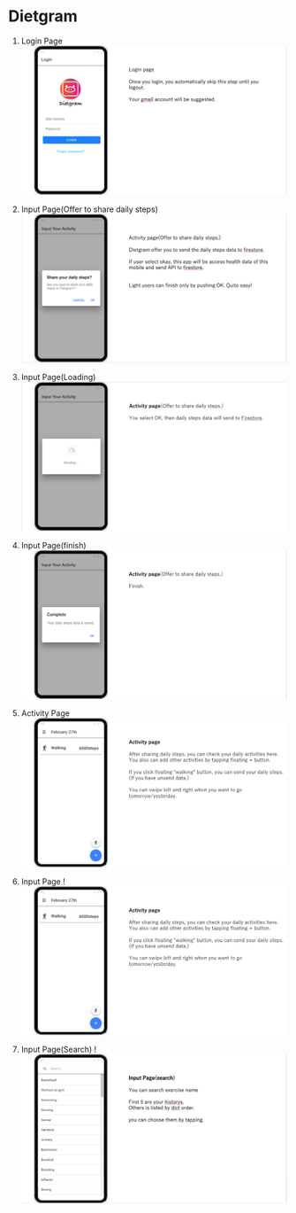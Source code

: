 # Dietgram


1. Login Page
![login](https://github.com/qwertytoki/Dietgram/blob/master/slides/LoginPage.png)


2. Input Page(Offer to share daily steps)
![alert](https://github.com/qwertytoki/Dietgram/blob/master/slides/InputPageAlert.png)


3. Input Page(Loading)
![loading](https://github.com/qwertytoki/Dietgram/blob/master/slides/InputPageLoading.png)


4. Input Page(finish)
![finish](https://github.com/qwertytoki/Dietgram/blob/master/slides/finish.png)


5. Activity Page
![finish](https://github.com/qwertytoki/Dietgram/blob/master/slides/activityPage.png)


6. Input Page
!![Input](https://github.com/qwertytoki/Dietgram/blob/master/slides/activityPage.png)


7. Input Page(Search)
!![Search](https://github.com/qwertytoki/Dietgram/blob/master/slides/InputPageSearch.png)